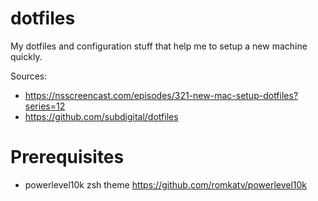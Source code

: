 dotfiles
========

My dotfiles and configuration stuff that help me to setup a new machine quickly.

Sources:
* https://nsscreencast.com/episodes/321-new-mac-setup-dotfiles?series=12
* https://github.com/subdigital/dotfiles

Prerequisites
=============

* powerlevel10k zsh theme https://github.com/romkatv/powerlevel10k

